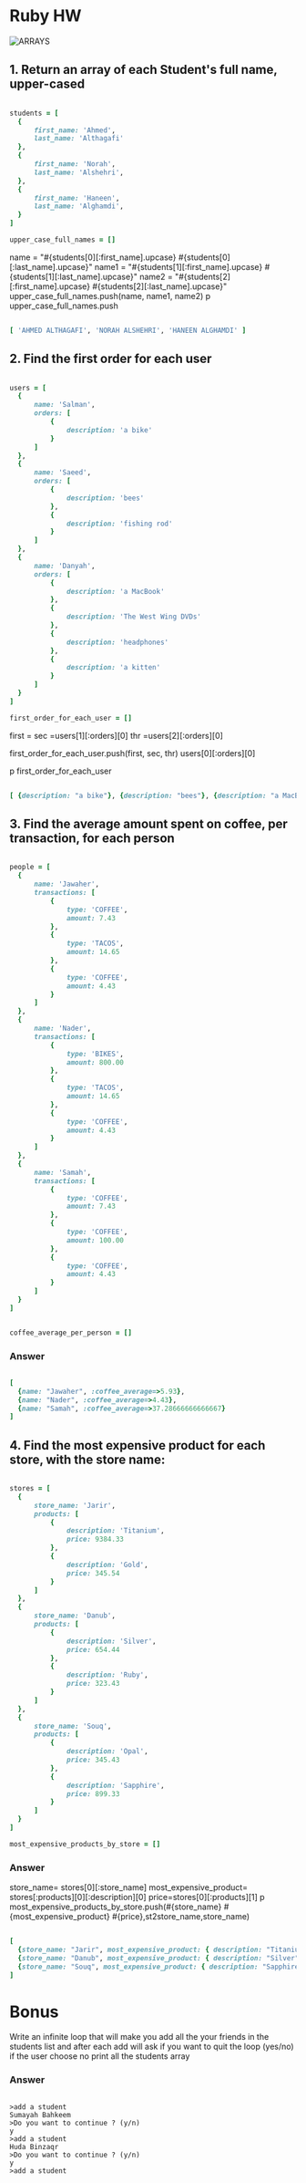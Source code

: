 # Ruby HW

![ARRAYS](https://encrypted-tbn0.gstatic.com/images?q=tbn:ANd9GcQVWBMdo6Ac3moY3tPnzMsFVnOscOR03SxkZ4sPGGhsWoQrYMPZ9g)

## 1. Return an array of each Student's full name, upper-cased

```rb

students = [
  {
      first_name: 'Ahmed',
      last_name: 'Althagafi'
  },
  {
      first_name: 'Norah',
      last_name: 'Alshehri',
  },
  {
      first_name: 'Haneen',
      last_name: 'Alghamdi',
  }
]

upper_case_full_names = []

```
name = "#{students[0][:first_name].upcase} #{students[0][:last_name].upcase}"
name1 = "#{students[1][:first_name].upcase} #{students[1][:last_name].upcase}"
name2 = "#{students[2][:first_name].upcase} #{students[2][:last_name].upcase}"
upper_case_full_names.push(name, name1, name2)
p upper_case_full_names.push

```rb

[ 'AHMED ALTHAGAFI', 'NORAH ALSHEHRI', 'HANEEN ALGHAMDI' ]

```

## 2. Find the first order for each user

```rb

users = [
  {
      name: 'Salman',
      orders: [
          {
              description: 'a bike'
          }
      ]
  },
  {
      name: 'Saeed',
      orders: [
          {
              description: 'bees'
          },
          {
              description: 'fishing rod'
          }
      ]
  },
  {
      name: 'Danyah',
      orders: [
          {
              description: 'a MacBook'
          },
          {
              description: 'The West Wing DVDs'
          },
          {
              description: 'headphones'
          },
          {
              description: 'a kitten'
          }
      ]
  }
]

first_order_for_each_user = []

```

first =
sec =users[1][:orders][0]
thr =users[2][:orders][0]

first_order_for_each_user.push(first, sec, thr)
users[0][:orders][0]

 p first_order_for_each_user

```rb

[ {description: "a bike"}, {description: "bees"}, {description: "a MacBook"} ]
```

## 3. Find the average amount spent on coffee, per transaction, for each person

```rb

people = [
  {
      name: 'Jawaher',
      transactions: [
          {
              type: 'COFFEE',
              amount: 7.43
          },
          {
              type: 'TACOS',
              amount: 14.65
          },
          {
              type: 'COFFEE',
              amount: 4.43
          }
      ]
  },
  {
      name: 'Nader',
      transactions: [
          {
              type: 'BIKES',
              amount: 800.00
          },
          {
              type: 'TACOS',
              amount: 14.65
          },
          {
              type: 'COFFEE',
              amount: 4.43
          }
      ]
  },
  {
      name: 'Samah',
      transactions: [
          {
              type: 'COFFEE',
              amount: 7.43
          },
          {
              type: 'COFFEE',
              amount: 100.00
          },
          {
              type: 'COFFEE',
              amount: 4.43
          }
      ]
  }
]


coffee_average_per_person = []

```

### Answer

```rb

[ 
  {name: "Jawaher", :coffee_average=>5.93}, 
  {name: "Nader", :coffee_average=>4.43}, 
  {name: "Samah", :coffee_average=>37.28666666666667} 
]

```

## 4. Find the most expensive product for each store, with the store name:

```rb

stores = [
  {
      store_name: 'Jarir',
      products: [
          {
              description: 'Titanium',
              price: 9384.33
          },
          {
              description: 'Gold',
              price: 345.54
          }
      ]
  },
  {
      store_name: 'Danub',
      products: [
          {
              description: 'Silver',
              price: 654.44
          },
          {
              description: 'Ruby',
              price: 323.43
          }
      ]
  },
  {
      store_name: 'Souq',
      products: [
          {
              description: 'Opal',
              price: 345.43
          },
          {
              description: 'Sapphire',
              price: 899.33
          }
      ]
  }
]

most_expensive_products_by_store = []

```

### Answer

store_name= stores[0][:store_name]
most_expensive_product= stores[:products][0][:description][0]
price=stores[0][:products][1]
p most_expensive_products_by_store.push(#{store_name} #{most_expensive_product} #{price},st2store_name,store_name)


```rb

[ 
  {store_name: "Jarir", most_expensive_product: { description: "Titanium", price: 9384.33}},
  {store_name: "Danub", most_expensive_product: { description: "Silver", price: 654.44}},
  {store_name: "Souq", most_expensive_product: { description: "Sapphire", price: 899.33}}
]
```

# Bonus

Write an infinite loop that will make you add all the your friends in the students list and after each add will ask if you want to quit the loop (yes/no) if the user choose no print all the students array

### Answer

```

>add a student
Sumayah Bahkeem
>Do you want to continue ? (y/n)
y
>add a student
Huda Binzaqr
>Do you want to continue ? (y/n)
y
>add a student

```
